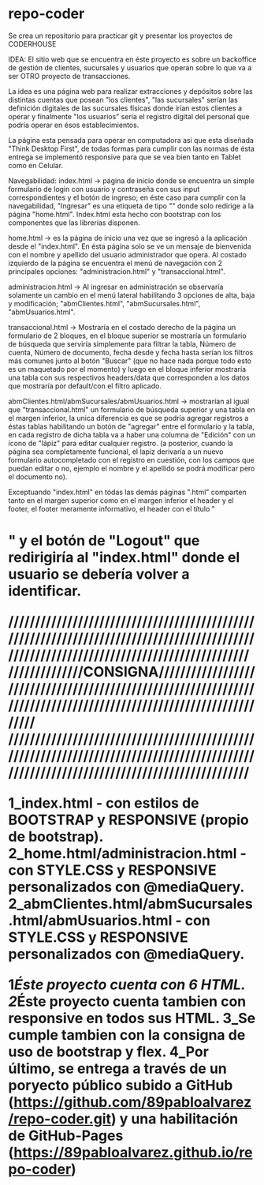 # repo-coder

Se crea un repositorio para practicar git y presentar los proyectos de CODERHOUSE

IDEA:
El sitio web que se encuentra en éste proyecto es sobre un backoffice de gestión de clientes, sucursales y usuarios que operan sobre lo que va a ser OTRO proyecto de transacciones.

La idea es una página web para realizar extracciones y depósitos sobre las distintas cuentas que posean "los clientes", "las sucursales" serían las definición digitales de las sucursales físicas donde irían estos clientes a operar y finalmente "los usuarios" sería el registro digital del personal que podría operar en ésos establecimientos.

La página esta pensada para operar en computadora asi que esta diseñada "Think Desktop First", de todas formas para cumplir con las normas de ésta entrega se implementó responsive para que se vea bien tanto en Tablet como en Celular.

Navegabilidad:
index.html -> página de inicio donde se encuentra un simple formulario de login con usuario y contraseña con sus input correspondientes y el botón de ingreso; en éste caso para cumplir con la navegabilidad, "Ingresar" es una etiqueta de tipo "<a>" donde solo redirige a la página "home.html". Index.html esta hecho con bootstrap con los componentes que las librerías disponen.

home.html -> es la página de inicio una vez que se ingresó a la aplicación desde el "index.html". En ésta página solo se ve un mensaje de bienvenida con el nombre y apellido del usuario administrador que opera. Al costado izquierdo de la página se encuentra el menú de navegación con 2 principales opciones: "administracion.html" y "transaccional.html".

administracion.html -> Al ingresar en administración se observaría solamente un cambio en el menú lateral habilitando 3 opciones de alta, baja y modificación; "abmClientes.html", "abmSucursales.html", "abmUsuarios.html".

transaccional.html -> Mostraría en el costado derecho de la página un formulario de 2 bloques, en el bloque superior se mostraría un formulario de búsqueda que serviría simplemente para filtrar la tabla, Número de cuenta, Número de documento, fecha desde y fecha hasta serían los filtros más comunes junto al botón "Buscar" (que no hace nada porque todo esto es un maquetado por el momento) y luego en el bloque inferior mostraría una tabla con sus respectivos headers/data que corresponden a los datos que mostraría por default/con el filtro aplicado.

abmClientes.html/abmSucursales/abmUsuarios.html -> mostrarían al igual que "transaccional.html" un formulario de búsqueda superior y una tabla en el margen inferior, la unica diferencia es que se podría agregar registros a éstas tablas habilitando un botón de "agregar" entre el formulario y la tabla, en cada registro de dicha tabla va a haber una columna de "Edición" con un ícono de "lápiz" para editar cualquier registro. (a posterior, cuando la página sea completamente funcional, el lapiz derivaría a un nuevo formulario autocompletado con el registro en cuestión, con los campos que puedan editar o no, ejemplo el nombre y el apellido se podrá modificar pero el documento no).

Exceptuando "index.html" en tódas las demás páginas ".html" comparten tanto en el margen superior como en el margen inferior el header y el footer, el footer meramente informativo, el header con el título "<h1>" y el botón de "Logout" que redirigiría al "index.html" donde el usuario se debería volver a identificar.

/////////////////////////////////////////////////////////////////////////////////////////////////////////////////////////////////////////
//////////////CONSIGNA///////////////////////////////////////////////////////////////////////////////////////////////////////////////////
/////////////////////////////////////////////////////////////////////////////////////////////////////////////////////////////////////////

1_index.html - con estilos de BOOTSTRAP y RESPONSIVE (propio de bootstrap).
2_home.html/administracion.html - con STYLE.CSS y RESPONSIVE personalizados con @mediaQuery.
2_abmClientes.html/abmSucursales.html/abmUsuarios.html - con STYLE.CSS y RESPONSIVE personalizados con @mediaQuery.

1*Éste proyecto cuenta con 6 HTML.
2*Éste proyecto cuenta tambien con responsive en todos sus HTML.
3_Se cumple tambien con la consigna de uso de bootstrap y flex.
4_Por último, se entrega a través de un poryecto público subido a GitHub (https://github.com/89pabloalvarez/repo-coder.git) y una habilitación de GitHub-Pages (https://89pabloalvarez.github.io/repo-coder)
